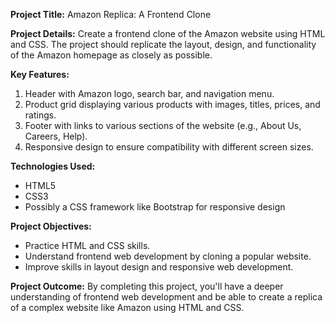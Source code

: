 **Project Title:** Amazon Replica: A Frontend Clone

**Project Details:**
Create a frontend clone of the Amazon website using HTML and CSS. The project should replicate the layout, design, and functionality of the Amazon homepage as closely as possible.

**Key Features:**
1. Header with Amazon logo, search bar, and navigation menu.
2. Product grid displaying various products with images, titles, prices, and ratings.
3. Footer with links to various sections of the website (e.g., About Us, Careers, Help).
4. Responsive design to ensure compatibility with different screen sizes.

**Technologies Used:**
- HTML5
- CSS3
- Possibly a CSS framework like Bootstrap for responsive design

**Project Objectives:**
- Practice HTML and CSS skills.
- Understand frontend web development by cloning a popular website.
- Improve skills in layout design and responsive web development.

**Project Outcome:**
By completing this project, you'll have a deeper understanding of frontend web development and be able to create a replica of a complex website like Amazon using HTML and CSS.
